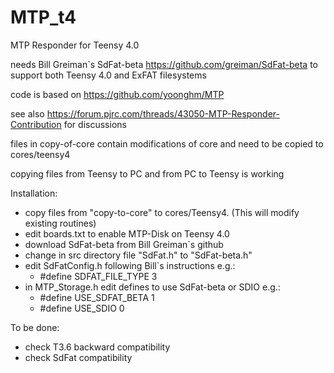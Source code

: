# MTP_t4

MTP Responder for Teensy 4.0

needs Bill Greiman`s SdFat-beta https://github.com/greiman/SdFat-beta to support both Teensy 4.0 and ExFAT filesystems
 
code is based on https://github.com/yoonghm/MTP

see also https://forum.pjrc.com/threads/43050-MTP-Responder-Contribution for discussions

files in copy-of-core contain modifications of core and need to be copied to cores/teensy4

copying files from Teensy to PC  and from PC to Teensy is working

Installation:
 - copy files from "copy-to-core" to cores/Teensy4. (This will modify existing routines)
 - edit boards.txt to enable MTP-Disk on Teensy 4.0
 - download SdFat-beta from Bill Greiman`s github
 - change in src directory file "SdFat.h" to "SdFat-beta.h"
 - edit SdFatConfig.h following Bill`s instructions e.g.:
   - #define SDFAT_FILE_TYPE 3
 - in MTP_Storage.h edit defines to use SdFat-beta or SDIO e.g.:
   - #define USE_SDFAT_BETA 1
   - #define USE_SDIO 0


To be done:

 - check T3.6 backward compatibility
 - check SdFat compatibility
